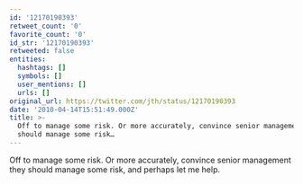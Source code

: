 ```yaml
---
id: '12170190393'
retweet_count: '0'
favorite_count: '0'
id_str: '12170190393'
retweeted: false
entities:
  hashtags: []
  symbols: []
  user_mentions: []
  urls: []
original_url: https://twitter.com/jth/status/12170190393
date: '2010-04-14T15:51:49.000Z'
title: >-
  Off to manage some risk. Or more accurately, convince senior management they
  should manage some risk…
---
```


Off to manage some risk. Or more accurately, convince senior management they should manage some risk, and perhaps let me help.